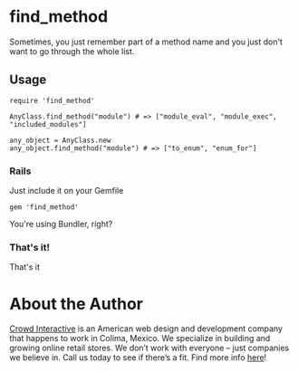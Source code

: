 # find_method

Sometimes, you just remember part of a method name and you just don't want to go
through the whole list.

## Usage

    require 'find_method'

    AnyClass.find_method("module") # => ["module_eval", "module_exec", "included_modules"]

    any_object = AnyClass.new
    any_object.find_method("module") # => ["to_enum", "enum_for"]

### Rails

Just include it on your Gemfile

    gem 'find_method'
    
You're using Bundler, right?

### That's it!

That's it

# About the Author

[Crowd Interactive](http://www.crowdint.com) is an American web design and development company that happens to work in Colima, Mexico. 
We specialize in building and growing online retail stores. We don’t work with everyone – just companies we believe in. Call us today to see if there’s a fit.
Find more info [here](http://www.crowdint.com)!